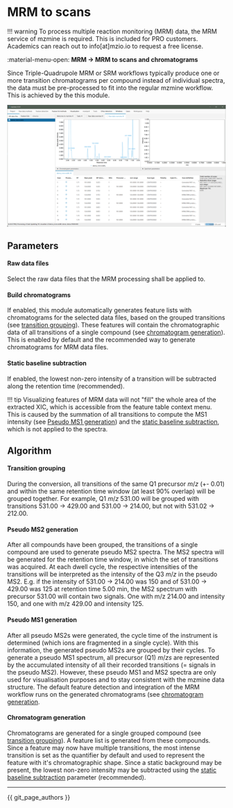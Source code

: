 # MRM to scans

!!! warning
    To process multiple reaction monitoring (MRM) data, the MRM service of mzmine is required. This is
    included for PRO customers. Academics can reach out to info[at]mzio.io to request a free license.

:material-menu-open: **MRM → MRM to scans and chromatograms**

Since Triple-Quadrupole MRM or SRM workflows typically produce one or more transition chromatograms 
per compound instead of individual spectra, the data must be pre-processed to fit into the regular 
mzmine workflow. This is achieved by the this module.

![mrm_converted.png](mrm_converted.png)

## Parameters
#### Raw data files
Select the raw data files that the MRM processing shall be applied to.

#### Build chromatograms
If enabled, this module automatically generates feature lists with chromatograms for the selected data files, based on the grouped transitions (see [transition grouping](#transition-grouping)). These features will contain the chromatographic data of all transitions of a single compound (see [chromatogram generation](#chromatogram-generation)). This is enabled by default and the recommended way to generate chromatograms for MRM data files.

#### Static baseline subtraction
If enabled, the lowest non-zero intensity of a transition will be subtracted along the retention time (recommended). 

!!! tip
    Visualizing features of MRM data will not "fill" the whole area of the extracted XIC, which is accessible from the feature table context menu. This is caused by the summation of all transitions to compute the MS1 intensity (see [Pseudo MS1 generation](#pseudo-ms1-generation)) and the [static baseline subtraction](#static-baseline-subtraction), which is not applied to the spectra.



## Algorithm

#### Transition grouping
During the conversion, all transitions of the same Q1 precursor _m_/_z_ (+- 0.01) and within the 
same retention time window (at least 90% overlap) will be grouped together. For example, Q1 _m_/_z_ 531.00 
will be grouped with transitions 531.00 -> 429.00 and 531.00 -> 214.00, but not with 531.02 -> 212.00.

#### Pseudo MS2 generation
After all compounds have been grouped, the transitions of a single compound are used to generate pseudo MS2
spectra. The MS2 spectra will be generated for the retention time window, in which the set of transitions was acquired. At each dwell cycle, the respective intensities of the transitions will be interpreted as 
the intensity of the Q3 _m_/_z_ in the pseudo MS2. E.g. if the intensity of 531.00 -> 214.00 was 150 and of 531.00 -> 429.00 was 125 at retention time 5.00 min, the MS2 spectrum with precursor 531.00 will 
contain two signals. One with m/z 214.00 and intensity 150, and one with m/z 429.00 and intensity 125.

#### Pseudo MS1 generation
After all pseudo MS2s were generated, the cycle time of the instrument is determined (which ions are 
fragmented in a single cycle). With this information, the generated pseudo MS2s are grouped by their 
cycles. To generate a pseudo MS1 spectrum, all precursor (Q1) _m_/_zs_ are represented by the accumulated intensity of all their recorded transitions (= signals in the pseudo MS2). However, these pseudo MS1 and MS2 spectra are only used for visualisation purposes and to stay consistent with the mzmine data structure. 
The default feature detection and integration of the MRM workflow runs on the generated chromatograms (see [chromatogram generation](#chromatogram-generation). 

#### Chromatogram generation
Chromatograms are generated for a single grouped compound (see [transition grouping](#transition-grouping)).
A feature list is generated from these compounds. Since a feature may now have multiple transitions,
the most intense transition is set as the quantifier by default and used to represent the feature with it's chromatographic shape. Since a static background may be present, the lowest non-zero intensity may be subtracted using the [static baseline subtraction](#static-baseline-subtraction) parameter (recommended). 


---

{{ git_page_authors }}
